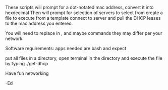 These scripts will prompt for a dot-notated mac address, convert it into hexdecimal
Then will prompt for selection of servers to select from
create a file to execute from a template
connect to server and pull the DHCP leases to the mac address you entered.

You will need to replace in <usernames>, <ip addresses>and maybe commands they may differ per your network.

Software requirements:
apps needed are bash and expect

put all files in a directory, open terminal in the directory 
and execute the file by typing ./get-dhcp

Have fun networking


-Ed




